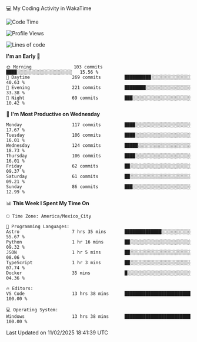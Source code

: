 💻 My Coding Activity in WakaTime
<!--START_SECTION:waka-->
![Code Time](http://img.shields.io/badge/Code%20Time-219%20hrs%2018%20mins-blue)

![Profile Views](http://img.shields.io/badge/Profile%20Views-1-blue)

![Lines of code](https://img.shields.io/badge/From%20Hello%20World%20I%27ve%20Written-1.8%20million%20lines%20of%20code-blue)

**I'm an Early 🐤** 

```text
🌞 Morning                103 commits         ████░░░░░░░░░░░░░░░░░░░░░   15.56 % 
🌆 Daytime                269 commits         ██████████░░░░░░░░░░░░░░░   40.63 % 
🌃 Evening                221 commits         ████████░░░░░░░░░░░░░░░░░   33.38 % 
🌙 Night                  69 commits          ███░░░░░░░░░░░░░░░░░░░░░░   10.42 % 
```
📅 **I'm Most Productive on Wednesday** 

```text
Monday                   117 commits         ████░░░░░░░░░░░░░░░░░░░░░   17.67 % 
Tuesday                  106 commits         ████░░░░░░░░░░░░░░░░░░░░░   16.01 % 
Wednesday                124 commits         █████░░░░░░░░░░░░░░░░░░░░   18.73 % 
Thursday                 106 commits         ████░░░░░░░░░░░░░░░░░░░░░   16.01 % 
Friday                   62 commits          ██░░░░░░░░░░░░░░░░░░░░░░░   09.37 % 
Saturday                 61 commits          ██░░░░░░░░░░░░░░░░░░░░░░░   09.21 % 
Sunday                   86 commits          ███░░░░░░░░░░░░░░░░░░░░░░   12.99 % 
```


📊 **This Week I Spent My Time On** 

```text
🕑︎ Time Zone: America/Mexico_City

💬 Programming Languages: 
Astro                    7 hrs 35 mins       ██████████████░░░░░░░░░░░   55.67 % 
Python                   1 hr 16 mins        ██░░░░░░░░░░░░░░░░░░░░░░░   09.32 % 
JSON                     1 hr 5 mins         ██░░░░░░░░░░░░░░░░░░░░░░░   08.06 % 
TypeScript               1 hr 3 mins         ██░░░░░░░░░░░░░░░░░░░░░░░   07.74 % 
Docker                   35 mins             █░░░░░░░░░░░░░░░░░░░░░░░░   04.36 % 

🔥 Editors: 
VS Code                  13 hrs 38 mins      █████████████████████████   100.00 % 

💻 Operating System: 
Windows                  13 hrs 38 mins      █████████████████████████   100.00 % 
```


 Last Updated on 11/02/2025 18:41:39 UTC
<!--END_SECTION:waka-->
